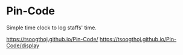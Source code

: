 # Pin-Code

Simple time clock to log staffs' time. 

https://tsoogthoj.github.io/Pin-Code/
https://tsoogthoj.github.io/Pin-Code/display
